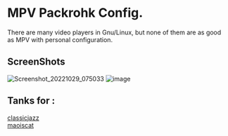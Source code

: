 # MPV Packrohk Config.
There are many video players in Gnu/Linux, but none of them are as good as MPV with personal configuration.

## ScreenShots

![Screenshot_20221029_075033](https://user-images.githubusercontent.com/27810360/198813594-174a74cf-e0d7-4d3e-9606-4be6e6c066af.png)
![image](https://user-images.githubusercontent.com/27810360/198813660-4b12aa16-edb8-42ab-a07e-cb600163c3e9.png)


## Tanks for :

[classicjazz](https://github.com/classicjazz)\
[maoiscat](https://github.com/maoiscat)
